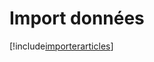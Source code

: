 # Import données

[!include[importerarticles](importdonnees.importerarticles.autogen.md)]




































































































































